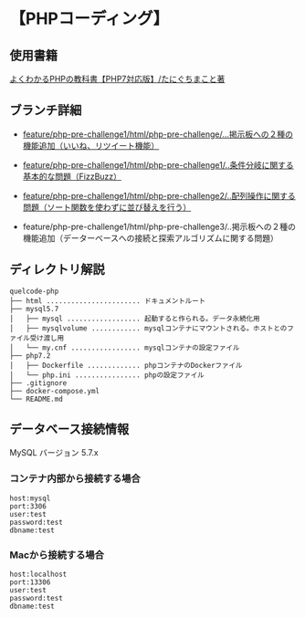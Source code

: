 # 【PHPコーディング】

## 使用書籍
<a href="https://www.amazon.co.jp/%E3%82%88%E3%81%8F%E3%82%8F%E3%81%8B%E3%82%8BPHP%E3%81%AE%E6%95%99%E7%A7%91%E6%9B%B8-%E3%80%90PHP7%E5%AF%BE%E5%BF%9C%E7%89%88%E3%80%91-%E6%95%99%E7%A7%91%E6%9B%B8%E3%82%B7%E3%83%AA%E3%83%BC%E3%82%BA-%E3%81%9F%E3%81%AB%E3%81%90%E3%81%A1-%E3%81%BE%E3%81%93%E3%81%A8-ebook/dp/B07C3QQKTX/">よくわかるPHPの教科書【PHP7対応版】/たにぐちまこと著</a>


## ブランチ詳細

- [feature/php-pre-challenge1/html/php-pre-challenge/...掲示板への２種の機能追加（いいね、リツイート機能）](https://github.com/KakoFujimoto/quelcode-php/blob/feature/php-challenge/README.md)
- <a href="https://github.com/KakoFujimoto/quelcode-php/blob/feature/php-pre-challenge1/README.md">feature/php-pre-challenge1/html/php-pre-challenge1/..条件分岐に関する基本的な問題（FizzBuzz）</a>
- [feature/php-pre-challenge1/html/php-pre-challenge2/..配列操作に関する問題（ソート関数を使わずに並び替えを行う）](https://github.com/KakoFujimoto/quelcode-php/blob/feature/php-pre-challenge2/README.md)

- feature/php-pre-challenge1/html/php-pre-challenge3/..掲示板への２種の機能追加（データーベースへの接続と探索アルゴリズムに関する問題）



## ディレクトリ解説

```
quelcode-php
├── html ....................... ドキュメントルート
├── mysql5.7
│   ├── mysql .................. 起動すると作られる。データ永続化用
│   ├── mysqlvolume ............ mysqlコンテナにマウントされる。ホストとのファイル受け渡し用
│   └── my.cnf ................. mysqlコンテナの設定ファイル
├── php7.2
│   ├── Dockerfile ............. phpコンテナのDockerファイル
│   └── php.ini ................ phpの設定ファイル
├── .gitignore
├── docker-compose.yml
└── README.md
```

## データベース接続情報
MySQL バージョン 5.7.x


### コンテナ内部から接続する場合
```
host:mysql
port:3306
user:test
password:test
dbname:test
```

### Macから接続する場合
```
host:localhost
port:13306
user:test
password:test
dbname:test
```
